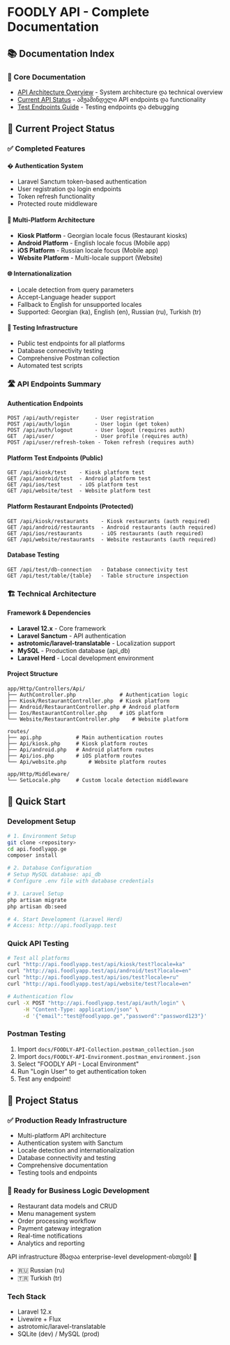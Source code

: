 # FOODLY API - Complete Documentation

## 📚 Documentation Index

### 📖 Core Documentation
- [API Architecture Overview](./manual/api-architecture.md) - System architecture და technical overview
- [Current API Status](./manual/postman-collection-guide.md) - ამჟამინდელი API endpoints და functionality  
- [Test Endpoints Guide](./manual/test-endpoints.md) - Testing endpoints და debugging

## 🎯 Current Project Status

### ✅ Completed Features

#### � Authentication System
- Laravel Sanctum token-based authentication
- User registration და login endpoints
- Token refresh functionality
- Protected route middleware

#### 📱 Multi-Platform Architecture
- **Kiosk Platform** - Georgian locale focus (Restaurant kiosks)
- **Android Platform** - English locale focus (Mobile app)
- **iOS Platform** - Russian locale focus (Mobile app)
- **Website Platform** - Multi-locale support (Website)

#### 🌐 Internationalization
- Locale detection from query parameters
- Accept-Language header support
- Fallback to English for unsupported locales
- Supported: Georgian (ka), English (en), Russian (ru), Turkish (tr)

#### 🧪 Testing Infrastructure
- Public test endpoints for all platforms
- Database connectivity testing
- Comprehensive Postman collection
- Automated test scripts

### 🛣 API Endpoints Summary

#### Authentication Endpoints
```
POST /api/auth/register     - User registration
POST /api/auth/login        - User login (get token)
POST /api/auth/logout       - User logout (requires auth)
GET  /api/user/             - User profile (requires auth)
POST /api/user/refresh-token - Token refresh (requires auth)
```

#### Platform Test Endpoints (Public)
```
GET /api/kiosk/test    - Kiosk platform test
GET /api/android/test  - Android platform test
GET /api/ios/test      - iOS platform test
GET /api/website/test  - Website platform test
```

#### Platform Restaurant Endpoints (Protected)
```
GET /api/kiosk/restaurants    - Kiosk restaurants (auth required)
GET /api/android/restaurants  - Android restaurants (auth required)
GET /api/ios/restaurants      - iOS restaurants (auth required)
GET /api/website/restaurants  - Website restaurants (auth required)
```

#### Database Testing
```
GET /api/test/db-connection   - Database connectivity test
GET /api/test/table/{table}   - Table structure inspection
```

### 🏗 Technical Architecture

#### Framework & Dependencies
- **Laravel 12.x** - Core framework
- **Laravel Sanctum** - API authentication
- **astrotomic/laravel-translatable** - Localization support
- **MySQL** - Production database (api_db)
- **Laravel Herd** - Local development environment

#### Project Structure
```
app/Http/Controllers/Api/
├── AuthController.php              # Authentication logic
├── Kiosk/RestaurantController.php  # Kiosk platform
├── Android/RestaurantController.php # Android platform
├── Ios/RestaurantController.php    # iOS platform
└── Website/RestaurantController.php    # Website platform

routes/
├── api.php           # Main authentication routes
├── Api/kiosk.php     # Kiosk platform routes
├── Api/android.php   # Android platform routes
├── Api/ios.php       # iOS platform routes
└── Api/website.php       # Website platform routes

app/Http/Middleware/
└── SetLocale.php     # Custom locale detection middleware
```

## 🚀 Quick Start

### Development Setup
```bash
# 1. Environment Setup
git clone <repository>
cd api.foodlyapp.ge
composer install

# 2. Database Configuration
# Setup MySQL database: api_db
# Configure .env file with database credentials

# 3. Laravel Setup
php artisan migrate
php artisan db:seed

# 4. Start Development (Laravel Herd)
# Access: http://api.foodlyapp.test
```

### Quick API Testing
```bash
# Test all platforms
curl "http://api.foodlyapp.test/api/kiosk/test?locale=ka"
curl "http://api.foodlyapp.test/api/android/test?locale=en" 
curl "http://api.foodlyapp.test/api/ios/test?locale=ru"
curl "http://api.foodlyapp.test/api/website/test?locale=en"

# Authentication flow
curl -X POST "http://api.foodlyapp.test/api/auth/login" \
     -H "Content-Type: application/json" \
     -d '{"email":"test@foodlyapp.ge","password":"password123"}'
```

### Postman Testing
1. Import `docs/FOODLY-API-Collection.postman_collection.json`
2. Import `docs/FOODLY-API-Environment.postman_environment.json`
3. Select "FOODLY API - Local Environment"
4. Run "Login User" to get authentication token
5. Test any endpoint!

## 🎯 Project Status

### ✅ Production Ready Infrastructure
- Multi-platform API architecture
- Authentication system with Sanctum
- Locale detection and internationalization
- Database connectivity and testing
- Comprehensive documentation
- Testing tools and endpoints

### 🚀 Ready for Business Logic Development
- Restaurant data models and CRUD
- Menu management system
- Order processing workflow
- Payment gateway integration
- Real-time notifications
- Analytics and reporting

API infrastructure მზადაა enterprise-level development-ისთვის! 🎯  
- 🇷🇺 Russian (ru)
- 🇹🇷 Turkish (tr)

### Tech Stack
- Laravel 12.x
- Livewire + Flux
- astrotomic/laravel-translatable
- SQLite (dev) / MySQL (prod)
